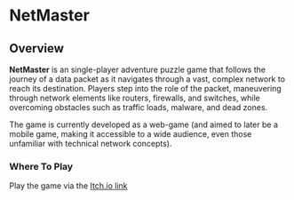 # NetMaster

## Overview
**NetMaster** is an single-player adventure puzzle game that follows the journey of a data packet as it navigates through a vast, complex network to reach its destination. Players step into the role of the packet, maneuvering through network elements like routers, firewalls, and switches, while overcoming obstacles such as traffic loads, malware, and dead zones.

The game is currently developed as a web-game (and aimed to later be a mobile game, making it accessible to a wide audience, even those unfamiliar with technical network concepts).

### Where To Play
Play the game via the [Itch.io link](https://nikita-barak.itch.io/net-master)

